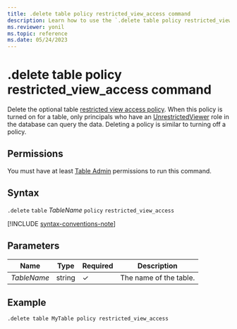 ```yaml
---
title: .delete table policy restricted_view_access command
description: Learn how to use the `.delete table policy restricted_view_access` command to delete a table's restricted view access policy.
ms.reviewer: yonil
ms.topic: reference
ms.date: 05/24/2023
---
```

# .delete table policy restricted_view_access command

Delete the optional table [restricted view access policy](restricted-view-access-policy.md). When this policy is turned on for a table, only principals who have an [UnrestrictedViewer](./access-control/role-based-access-control.md) role in the database can query the data. Deleting a policy is similar to turning off a policy.

## Permissions

You must have at least [Table Admin](access-control/role-based-access-control.md) permissions to run this command.

## Syntax

`.delete` `table` *TableName* `policy` `restricted_view_access`

[!INCLUDE [syntax-conventions-note](../../includes/syntax-conventions-note.md)]

## Parameters

|Name|Type|Required|Description|
|--|--|--|--|
|*TableName*|string|&check;|The name of the table.|

## Example

```kusto
.delete table MyTable policy restricted_view_access
```

